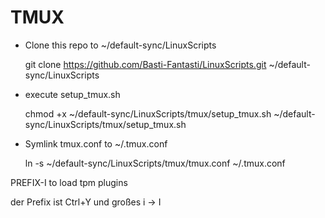 # TMUX

- Clone this repo to ~/default-sync/LinuxScripts

    git clone https://github.com/Basti-Fantasti/LinuxScripts.git ~/default-sync/LinuxScripts

- execute setup_tmux.sh

    chmod +x ~/default-sync/LinuxScripts/tmux/setup_tmux.sh
    ~/default-sync/LinuxScripts/tmux/setup_tmux.sh

- Symlink tmux.conf to ~/.tmux.conf

    ln -s ~/default-sync/LinuxScripts/tmux/tmux.conf ~/.tmux.conf

PREFIX-I to load tpm plugins

der Prefix ist Ctrl+Y und großes i -> I
